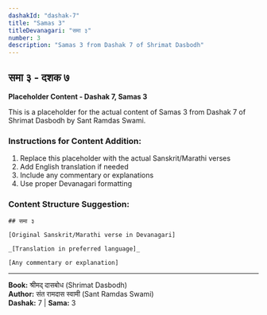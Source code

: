 ```yaml
---
dashakId: "dashak-7"
title: "Samas 3"
titleDevanagari: "समा ३"
number: 3
description: "Samas 3 from Dashak 7 of Shrimat Dasbodh"
---
```


## समा ३ - दशक ७

<!-- TODO: Add the actual Sanskrit/Marathi content here -->

**Placeholder Content - Dashak 7, Samas 3**

This is a placeholder for the actual content of Samas 3 from Dashak 7 of Shrimat Dasbodh by Sant Ramdas Swami.

### Instructions for Content Addition:
1. Replace this placeholder with the actual Sanskrit/Marathi verses
2. Add English translation if needed
3. Include any commentary or explanations
4. Use proper Devanagari formatting

### Content Structure Suggestion:
```
## समा ३

[Original Sanskrit/Marathi verse in Devanagari]

_[Translation in preferred language]_

[Any commentary or explanation]
```

---
**Book:** श्रीमद् दासबोध (Shrimat Dasbodh)  
**Author:** संत रामदास स्वामी (Sant Ramdas Swami)  
**Dashak:** 7 | **Sama:** 3
